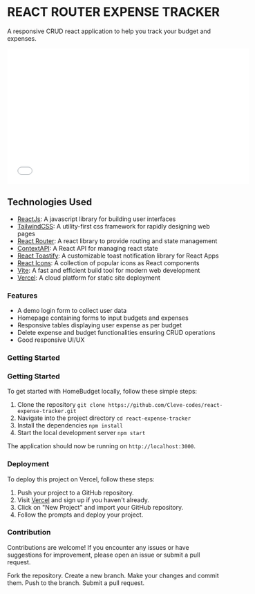 # REACT ROUTER EXPENSE TRACKER

A responsive CRUD react application to help you track your budget and expenses.

<!-- ![Screenshot from 2024-01-02 14-34-29](https://github.com/Cleve-codes/react-expense-tracker/assets/105583380/eb989220-16cf-4b9e-9671-6dad5e8ca0ab) ![Screenshot from 2024-01-02 14-35-05](https://github.com/Cleve-codes/react-expense-tracker/assets/105583380/0c598f59-ae4e-41b4-b302-ed29aa1af9f0) -->

<iframe width="560" height="315" src="src/assets/vid.webm" frameborder="0" allow="accelerometer; autoplay; clipboard-write; encrypted-media; gyroscope; picture-in-picture" allowfullscreen></iframe>

## Technologies Used

- [ReactJs](https://reactjs.org/): A javascript library for building user interfaces
- [TailwindCSS](https://tailwindcss.com/): A utility-first css framework for rapidly designing web pages
- [React Router](https://reactrouter.com/): A react library to provide routing and state management
- [ContextAPI](https://reactjs.org/docs/context.html): A React API for managing react state
- [React Toastify](https://fkhadra.github.io/react-toastify/): A customizable toast notification library for React Apps
- [React Icons](https://react-icons.github.io/react-icons/): A collection of popular icons as React components
- [Vite](https://vitejs.dev/): A fast and efficient build tool for modern web development
- [Vercel](https://vercel.com/): A cloud platform for static site deployment

### Features

- A demo login form to collect user data
- Homepage containing forms to input budgets and expenses
- Responsive tables displaying user expense as per budget
- Delete expense and budget functionalities ensuring CRUD operations
- Good responsive UI/UX

### Getting Started

### Getting Started

To get started with HomeBudget locally, follow these simple steps:

1. Clone the repository
   `git clone https://github.com/Cleve-codes/react-expense-tracker.git`
2. Navigate into the project directory
   `cd react-expense-tracker`
3. Install the dependencies
   `npm install`
4. Start the local development server
   `npm start`

The application should now be running on `http://localhost:3000`.

### Deployment

To deploy this project on Vercel, follow these steps:

1. Push your project to a GitHub repository.
2. Visit [Vercel](https://vercel.com/) and sign up if you haven't already.
3. Click on "New Project" and import your GitHub repository.
4. Follow the prompts and deploy your project.

### Contribution

Contributions are welcome! If you encounter any issues or have suggestions for improvement, please open an issue or submit a pull request.

Fork the repository.
Create a new branch.
Make your changes and commit them.
Push to the branch.
Submit a pull request.

